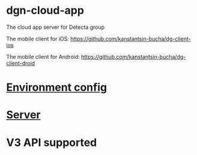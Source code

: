 # dgn-cloud-app

The cloud app server for Detecta group 

The mobile client for iOS: https://github.com/kanstantsin-bucha/dg-client-ios

The mobile client for Android: https://github.com/kanstantsin-bucha/dg-client-droid


# [Environment config](docs/environmentConfig.md)

# [Server](docs/server.md)

# V3 API supported


